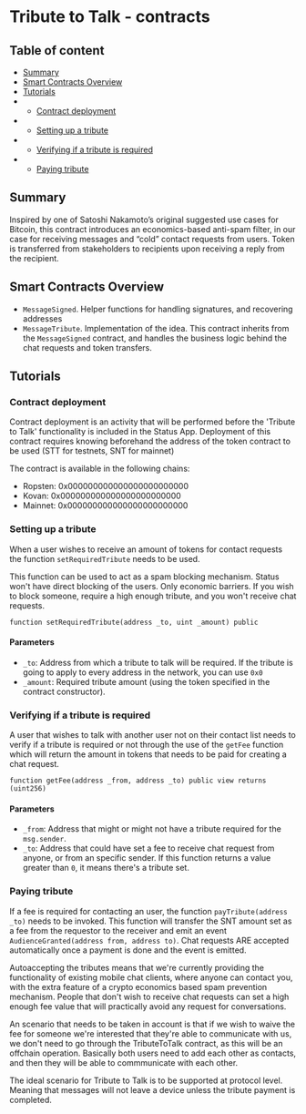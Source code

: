 # Tribute to Talk - contracts

## Table of content
- [Summary](#summary)
- [Smart Contracts Overview](#smart-contracts-overview)
- [Tutorials](#tutorials)
- - [Contract deployment](#contract-deployment)
- - [Setting up a tribute](#setting-up-a-tribute0)
- - [Verifying if a tribute is required](#verifying-if-a-tribute-is-required)
- - [Paying tribute](#paying-tribute)

## Summary
Inspired by one of Satoshi Nakamoto’s original suggested use cases for Bitcoin, this contract introduces an economics-based anti-spam filter, in our case for receiving messages and “cold” contact requests from users. Token is transferred from stakeholders to recipients upon receiving a reply from the recipient.

## Smart Contracts Overview
- `MessageSigned`. Helper functions for handling signatures, and recovering addresses
- `MessageTribute`. Implementation of the idea. This contract inherits from the `MessageSigned` contract, and handles the business logic behind the chat requests and token transfers. 

## Tutorials

### Contract deployment
Contract deployment is an activity that will be performed before the 'Tribute to Talk' functionality is included in the Status App. Deployment of this contract requires knowing beforehand the address of the token contract to be used (STT for testnets, SNT for mainnet)

The contract is available in the following chains:
- Ropsten: 0x000000000000000000000000
- Kovan: 0x000000000000000000000000
- Mainnet: 0x000000000000000000000000

### Setting up a tribute

When a user wishes to receive an amount of tokens for contact requests the function `setRequiredTribute` needs to be used.


This function can be used to act as a spam blocking mechanism. Status won't have direct blocking of the users. Only economic barriers. If you wish to block someone, require a high enough tribute, and you won't receive chat requests. 

```
function setRequiredTribute(address _to, uint _amount) public
```

#### Parameters 
- `_to`: Address from which a tribute to talk will be required. If the tribute is going to apply to every address in the network, you can use `0x0`
- `_amount`: Required tribute amount (using the token specified in the contract constructor).

### Verifying if a tribute is required
A user that wishes to talk with another user not on their contact list needs to verify if a tribute is required or not through the use of the `getFee` function which will return the amount in tokens that needs to be paid for creating a chat request.
```
function getFee(address _from, address _to) public view returns (uint256) 
``` 
#### Parameters
- `_from`: Address that might or might not have a tribute required for the `msg.sender`.
- `_to`: Address that could have set a fee to receive chat request from anyone, or from an specific sender.
If this function returns a value greater than `0`, it means there's a tribute set.

### Paying tribute
If a fee is required for contacting an user, the function `payTribute(address _to)` needs to be invoked. This function will transfer the SNT amount set as a fee from the requestor to the receiver and emit an event `AudienceGranted(address from, address to)`. Chat requests ARE accepted automatically once a payment is done and the event is emitted.


Autoaccepting the tributes means that we're currently providing the functionality of existing mobile chat clients, where anyone can contact you, with the extra feature of a crypto economics based spam prevention mechanism. People that don't wish to receive chat requests can set a high enough fee value that will practically avoid any request for conversations.

An scenario that needs to be taken in account is that if we wish to waive the fee for someone we're interested that they're able to communicate with us, we don't need to go through the TributeToTalk contract, as this will be an offchain operation. Basically both users need to add each other as contacts, and then they will be able to commmunicate with each other.

The ideal scenario for Tribute to Talk is to be supported at protocol level. Meaning that messages will not leave a device unless the tribute payment is completed.





